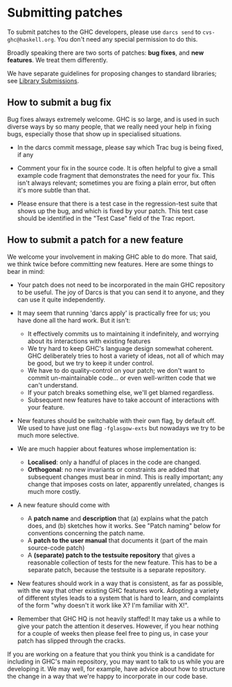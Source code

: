# Submitting patches


To submit patches to the GHC developers, please use `darcs send` to `cvs-ghc@haskell.org`.  You don't need any special permission to do this.  


Broadly speaking there are two sorts of patches: **bug fixes**, and **new features**.  We treat them differently.


We have separate guidelines for proposing changes to standard libraries; see [ Library Submissions](http://haskell.org/haskellwiki/Library_submissions).

## How to submit a bug fix


Bug fixes always extremely welcome.  GHC is so large, and is used in such diverse ways by so many people, that we really need your help in fixing bugs, especially those that show up in specialised situations.

- In the darcs commit message, please say which Trac bug is being fixed, if any

- Comment your fix in the source code.  It is often helpful to give a small example code fragment that demonstrates the need for your fix.  This isn't always relevant; sometimes you are fixing a plain error, but often it's more subtle than that.

- Please ensure that there is a test case in the regression-test suite that shows up the bug, and which is fixed by your patch.  This test case should be identified in the "Test Case" field of the Trac report.

## How to submit a patch for a new feature


We welcome your involvement in making GHC able to do more.  That said, we think twice before committing new features. Here are some things to bear in mind:
 

- Your patch does not need to be incorporated in the main GHC repository to be useful.  The joy of Darcs is that you can send it to anyone, and they can use it quite independently.

- It may seem that running 'darcs apply' is practically free for us; you have done all the hard work.  But it isn't:

  - It effectively commits us to maintaining it indefinitely, and worrying about its interactions with existing features
  - We try hard to keep GHC's language design somewhat coherent.  GHC deliberately tries to host a variety of ideas, not all of which may be good, but we try to keep it under control.
  - We have to do quality-control on your patch; we don't want to commit un-maintainable code... or even well-written code that we can't understand.
  - If your patch breaks something else, we'll get blamed regardless.  
  - Subsequent new features have to take account of interactions with your feature.

- New features should be switchable with their own flag, by default off.  We used to have just one flag `-fglasgow-exts` but nowadays we try to be much more selective.

- We are much happier about features whose implementation is:   

  - **Localised**: only a handful of places in the code are changed.
  - **Orthogonal**: no new invariants or constraints are added that subsequent changes must bear in mind. This is really important; any change that imposes costs on later, apparently unrelated, changes is much more costly. 

- A new feature should come with 

  - A **patch name** and **description** that (a) explains what the patch does, and (b) sketches how it works.  See "Patch naming" below for conventions concerning the patch name.
  - A **patch to the user manual** that documents it (part of the main source-code patch)
  - A **(separate) patch to the testsuite repository** that gives a reasonable collection of tests for the new feature.  This has to be a separate patch, because the testsuite is a separate repository.

- New features should work in a way that is consistent, as far as possible, with the way that other
  existing GHC features work.  Adopting a variety of different styles leads to a
  system that is hard to learn, and complaints of the form "why doesn't it work like X?
  I'm familiar with X!".

- Remember that GHC HQ is not heavily staffed!  It may take us a while to give your patch the attention it deserves. However, if you hear nothing for a couple of weeks then please feel free to ping us, in case your patch has slipped through the cracks.


If you are working on a feature that you think you think is a candidate for including in GHC's main repository, you may want to talk to us while you are developing it.  We may well, for example, have advice about how to structure the change in a way that we're happy to incorporate in our code base.
